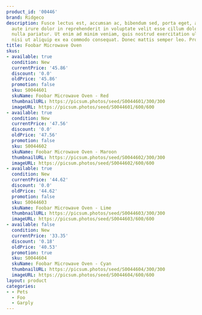 ```yaml
---
product_id: '00446'
brand: Ridgeco
description: Fusce lectus est, accumsan ac, bibendum sed, porta eget, augue. Duis
  aute irure dolor in reprehenderit in voluptate velit esse cillum dolore eu fugiat
  nulla pariatur. Ut enim ad minim veniam, quis nostrud exercitation ullamco laboris
  nisi ut aliquip ex ea commodo consequat. Donec mattis semper leo. Proin adipiscing.
title: Foobar Microwave Oven
skus:
- available: true
  condition: New
  currentPrice: '45.86'
  discount: '0.0'
  oldPrice: '45.86'
  promotion: false
  sku: S0044601
  skuName: Foobar Microwave Oven - Red
  thumbnailURL: https://picsum.photos/seed/S0044601/300/300
  imageURL: https://picsum.photos/seed/S0044601/600/600
- available: true
  condition: New
  currentPrice: '47.56'
  discount: '0.0'
  oldPrice: '47.56'
  promotion: false
  sku: S0044602
  skuName: Foobar Microwave Oven - Maroon
  thumbnailURL: https://picsum.photos/seed/S0044602/300/300
  imageURL: https://picsum.photos/seed/S0044602/600/600
- available: true
  condition: New
  currentPrice: '44.62'
  discount: '0.0'
  oldPrice: '44.62'
  promotion: false
  sku: S0044603
  skuName: Foobar Microwave Oven - Lime
  thumbnailURL: https://picsum.photos/seed/S0044603/300/300
  imageURL: https://picsum.photos/seed/S0044603/600/600
- available: false
  condition: New
  currentPrice: '33.35'
  discount: '0.18'
  oldPrice: '40.53'
  promotion: true
  sku: S0044604
  skuName: Foobar Microwave Oven - Cyan
  thumbnailURL: https://picsum.photos/seed/S0044604/300/300
  imageURL: https://picsum.photos/seed/S0044604/600/600
layout: product
categories:
- - Pets
  - Foo
  - Garply
---
```

